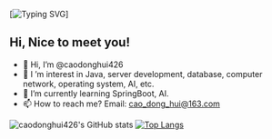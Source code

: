 [![Typing SVG](https://readme-typing-svg.demolab.com?font=Fira+Code&pause=1000&color=516FA7&random=true&width=435&separator=%3C&center=true&lines=System.out.println(%22Hello%2C+World!%22);%3Cprint(%22Hello%2C+World!%22)%3Cprintf(%22Hello%2C+World!%22);)]
## Hi, Nice to meet you!
- 👋 Hi, I’m @caodonghui426
- 👀 I ’m interest in Java, server development, database, computer network, operating system, AI, etc.
- 🌱 I’m currently learning SpringBoot, AI.
- 📫 How to reach me? Email: cao_dong_hui@163.com

![caodonghui426's GitHub stats](https://github-readme-stats.vercel.app/api?username=caodonghui426&show_icons=true&theme=transparent)
[![Top Langs](https://github-readme-stats.vercel.app/api/top-langs/?username=caodonghui426&layout=compact)](https://github.com/caodonghui426/github-readme-stats)

